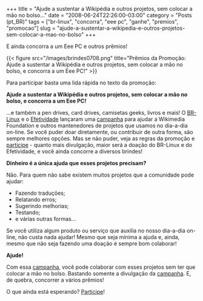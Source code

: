 +++
title = "Ajude a sustentar a Wikipédia e outros projetos, sem colocar a mão no bolso..."
date = "2008-06-24T22:26:00-03:00"
category = "Posts (pt_BR)"
tags = ["br-linux", "concorra", "eee pc", "ganhe", "premios", "promocao"]
slug = "ajude-a-sustentar-a-wikipedia-e-outros-projetos-sem-colocar-a-mao-no-bolso"
+++

E ainda concorra a um Eee PC e outros prêmios!

{{< figure
    src="/images/brindes0708.png"
    title="Prêmios da Promoção: Ajude a sustentar a Wikipédia e outros projetos, sem colocar a mão no bolso, e concorra a um Eee PC!" >}}

Para participar basta uma lida rápida no texto da promoção:

**Ajude a sustentar a Wikipédia e outros projetos, sem colocar a mão no bolso,
e concorra a um Eee PC!**

…e também a pen drives, card drives, camisetas geeks, livros e mais! O
[BR-Linux](http://br-linux.org/) e o [Efetividade](http://efetividade.net/)
lançaram uma [campanha](http://br-linux.org/2008/campanha-wikipedia/) para
ajudar a Wikimedia Foundation e outros mantenedores de projetos que usamos no
dia-a-dia on-line. Se você puder doar diretamente, ou contribuir de outra
forma, são sempre melhores opções. Mas se não puder, veja as regras da promoção
e [participe](http://br-linux.org/2008/campanha-wikipedia/) - quanto mais
divulgação, maior será a doação do BR-Linux e do Efetividade, e você ainda
concorre a diversos brindes!

**Dinheiro é a única ajuda que esses projetos precisam?**

Não. Para quem não sabe existem muitos projetos que a comunidade pode ajudar:

-  Fazendo traduções;
-  Relatando erros;
-  Sugerindo melhorias;
-  Testando;
-  e várias outras formas...

Se você utiliza algum produto ou serviço que auxilia no nosso dia-a-dia
on-line, não custa nada ajudar! Mesmo que seja mínima a ajuda e, ainda, mesmo
que não seja fazendo uma doação é sempre bom colaborar!

**Ajude!**

Com essa [campanha](http://br-linux.org/2008/campanha-wikipedia/), você pode
colaborar com esses projetos sem ter que colocar a mão no bolso. Bastando
somente a divulgação da
[campanha](http://br-linux.org/2008/campanha-wikipedia/). E, de quebra,
concorrer a vários prêmios!

O que ainda está esperando?
[Participe](http://br-linux.org/2008/campanha-wikipedia/)!
